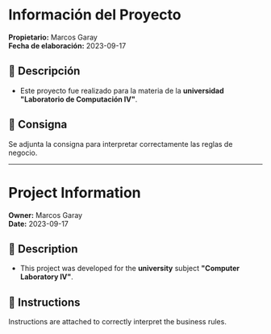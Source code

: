# Información del Proyecto  

**Propietario:** Marcos Garay  
**Fecha de elaboración:** 2023-09-17  

## 📌 Descripción  

- Este proyecto fue realizado para la materia de la **universidad** **"Laboratorio de Computación IV"**.  

## 📄 Consigna  

Se adjunta la consigna para interpretar correctamente las reglas de negocio.  

-----------------------------------------------------------------------------------------------------------------------------------------------------------------------

# Project Information  

**Owner:** Marcos Garay  
**Date:** 2023-09-17  

## 📌 Description  

- This project was developed for the **university** subject **"Computer Laboratory IV"**.  

## 📄 Instructions  

Instructions are attached to correctly interpret the business rules.  
